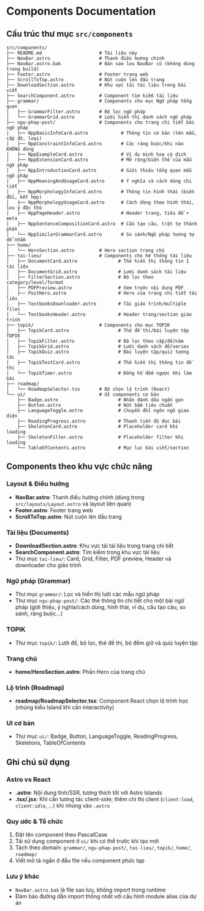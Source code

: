 # Components Documentation

## Cấu trúc thư mục `src/components`

```
src/components/
├── README.md                     # Tài liệu này
├── NavBar.astro                  # Thanh điều hướng chính
├── NavBar.astro.bak              # Bản sao lưu NavBar cũ (không dùng trong build)
├── Footer.astro                  # Footer trang web
├── ScrollToTop.astro             # Nút cuộn lên đầu trang
├── DownloadSection.astro         # Khu vực tải tài liệu trong bài viết
├── SearchComponent.astro         # Component tìm kiếm tài liệu
├── grammar/                      # Components cho mục Ngữ pháp tổng quan
│   ├── GrammarFilter.astro       # Bộ lọc ngữ pháp
│   └── GrammarGrid.astro         # Lưới hiển thị danh sách ngữ pháp
├── ngu-phap-post/                # Components cho trang chi tiết bài ngữ pháp
│   ├── NppBasicInfoCard.astro            # Thông tin cơ bản (tên mẫu, cấp độ, loại)
│   ├── NppConstraintInfoCard.astro       # Các ràng buộc/khi nào KHÔNG dùng
│   ├── NppExampleCard.astro              # Ví dụ minh hoạ có dịch
│   ├── NppExtensionCard.astro            # Mở rộng/biến thể của mẫu ngữ pháp
│   ├── NppIntroductionCard.astro         # Giới thiệu tổng quan mẫu ngữ pháp
│   ├── NppMeaningAndUsageCard.astro      # Ý nghĩa và cách dùng chi tiết
│   ├── NppMorphologyInfoCard.astro       # Thông tin hình thái (biến đổi, kết hợp)
│   ├── NppMorphologyUsageCard.astro      # Cách dùng theo hình thái, lưu ý đặc thù
│   ├── NppPageHeader.astro               # Header trang, tiêu đề + meta
│   ├── NppSentenceCompositionCard.astro  # Cấu tạo câu, trật tự thành phần
│   └── NppSimilarGrammarCard.astro       # So sánh/Ngữ pháp tương tự dễ nhầm
├── home/
│   └── HeroSection.astro         # Hero section trang chủ
├── tai-lieu/                     # Components cho hệ thống tài liệu
│   ├── DocumentCard.astro               # Thẻ hiển thị thông tin 1 tài liệu
│   ├── DocumentGrid.astro               # Lưới danh sách tài liệu
│   ├── FilterSection.astro              # Bộ lọc theo category/level/format
│   ├── PDFPreview.astro                 # Xem trước nội dung PDF
│   ├── PostHero.astro                   # Hero của trang chi tiết tài liệu
│   ├── TextbooksDownloader.astro        # Tải giáo trình/multiple files
│   └── TextbooksHeader.astro            # Header trang/section giáo trình
├── topik/                        # Components cho mục TOPIK
│   ├── TopikCard.astro                  # Thẻ đề thi/bài luyện tập TOPIK
│   ├── TopikFilter.astro                # Bộ lọc theo cấp/đề/năm
│   ├── TopikGrid.astro                  # Lưới danh sách đề/series
│   ├── TopikQuiz.astro                  # Bài luyện tập/quiz tương tác
│   ├── TopikTestCard.astro              # Thẻ hiển thị thông tin đề thi
│   └── TopikTimer.astro                 # Đồng hồ đếm ngược khi làm bài
├── roadmap/
│   └── RoadmapSelector.tsx       # Bộ chọn lộ trình (React)
└── ui/                           # UI components cơ bản
    ├── Badge.astro                      # Nhãn đánh dấu ngắn gọn
    ├── Button.astro                     # Nút bấm tiêu chuẩn
    ├── LanguageToggle.astro             # Chuyển đổi ngôn ngữ giao diện
    ├── ReadingProgress.astro            # Thanh tiến độ đọc bài
    ├── SkeletonCard.astro               # Placeholder card khi loading
    ├── SkeletonFilter.astro             # Placeholder filter khi loading
    └── TableOfContents.astro            # Mục lục bài viết/section
```

## Components theo khu vực chức năng

### Layout & Điều hướng
- **NavBar.astro**: Thanh điều hướng chính (dùng trong `src/layouts/Layout.astro` và layout liên quan)
- **Footer.astro**: Footer trang web
- **ScrollToTop.astro**: Nút cuộn lên đầu trang

### Tài liệu (Documents)
- **DownloadSection.astro**: Khu vực tải tài liệu trong trang chi tiết
- **SearchComponent.astro**: Tìm kiếm trong khu vực tài liệu
- Thư mục `tai-lieu/`: Card, Grid, Filter, PDF preview, Header và downloader cho giáo trình

### Ngữ pháp (Grammar)
- Thư mục `grammar/`: Lọc và hiển thị lưới các mẫu ngữ pháp
- Thư mục `ngu-phap-post/`: Các thẻ thông tin chi tiết cho một bài ngữ pháp (giới thiệu, ý nghĩa/cách dùng, hình thái, ví dụ, cấu tạo câu, so sánh, ràng buộc...)

### TOPIK
- Thư mục `topik/`: Lưới đề, bộ lọc, thẻ đề thi, bộ đếm giờ và quiz luyện tập

### Trang chủ
- **home/HeroSection.astro**: Phần Hero của trang chủ

### Lộ trình (Roadmap)
- **roadmap/RoadmapSelector.tsx**: Component React chọn lộ trình học (nhúng kiểu Island khi cần interactivity)

### UI cơ bản
- Thư mục `ui/`: Badge, Button, LanguageToggle, ReadingProgress, Skeletons, TableOfContents

## Ghi chú sử dụng

### Astro vs React
- **.astro**: Nội dung tĩnh/SSR, tương thích tốt với Astro Islands
- **.tsx/.jsx**: Khi cần tương tác client-side; thêm chỉ thị client (`client:load`, `client:idle`, ...) khi nhúng vào `.astro`

### Quy ước & Tổ chức
1. Đặt tên component theo PascalCase
2. Tái sử dụng component ở `ui/` khi có thể trước khi tạo mới
3. Tách theo domain: `grammar/`, `ngu-phap-post/`, `tai-lieu/`, `topik/`, `home/`, `roadmap/`
4. Viết mô tả ngắn ở đầu file nếu component phức tạp

### Lưu ý khác
- `NavBar.astro.bak` là file sao lưu, không import trong runtime
- Đảm bảo đường dẫn import thống nhất với cấu hình module alias của dự án

